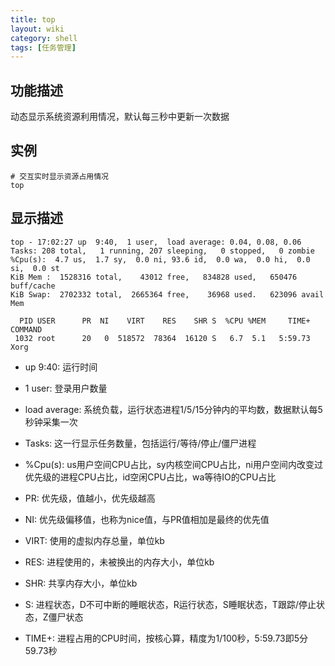 ```yaml
---
title: top
layout: wiki
category: shell
tags: [任务管理]
---
```


## 功能描述

动态显示系统资源利用情况，默认每三秒中更新一次数据

## 实例

~~~
# 交互实时显示资源占用情况
top
~~~

## 显示描述

~~~Text
top - 17:02:27 up  9:40,  1 user,  load average: 0.04, 0.08, 0.06
Tasks: 208 total,   1 running, 207 sleeping,   0 stopped,   0 zombie
%Cpu(s):  4.7 us,  1.7 sy,  0.0 ni, 93.6 id,  0.0 wa,  0.0 hi,  0.0 si,  0.0 st
KiB Mem :  1528316 total,    43012 free,   834828 used,   650476 buff/cache
KiB Swap:  2702332 total,  2665364 free,    36968 used.   623096 avail Mem

  PID USER      PR  NI    VIRT    RES    SHR S  %CPU %MEM     TIME+ COMMAND
 1032 root      20   0  518572  78364  16120 S   6.7  5.1   5:59.73 Xorg
~~~


* up  9:40: 运行时间
* 1 user: 登录用户数量
* load average: 系统负载，运行状态进程1/5/15分钟内的平均数，数据默认每5秒钟采集一次
* Tasks: 这一行显示任务数量，包括运行/等待/停止/僵尸进程
* %Cpu(s): us用户空间CPU占比，sy内核空间CPU占比，ni用户空间内改变过优先级的进程CPU占比，id空闲CPU占比，wa等待IO的CPU占比

* PR: 优先级，值越小，优先级越高
* NI: 优先级偏移值，也称为nice值，与PR值相加是最终的优先值
* VIRT: 使用的虚拟内存总量，单位kb
* RES: 进程使用的，未被换出的内存大小，单位kb
* SHR: 共享内存大小，单位kb
* S: 进程状态，D不可中断的睡眠状态，R运行状态，S睡眠状态，T跟踪/停止状态，Z僵尸状态
* TIME+: 进程占用的CPU时间，按核心算，精度为1/100秒，5:59.73即5分59.73秒
